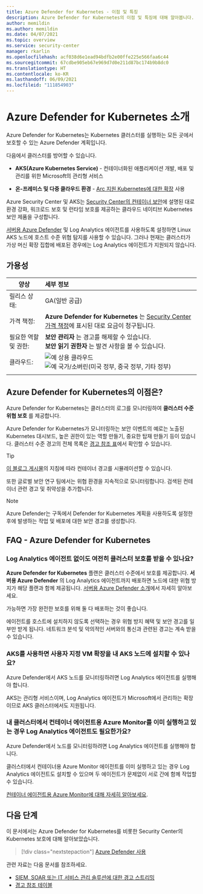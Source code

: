```yaml
---
title: Azure Defender for Kubernetes - 이점 및 특징
description: Azure Defender for Kubernetes의 이점 및 특징에 대해 알아봅니다.
author: memildin
ms.author: memildin
ms.date: 04/07/2021
ms.topic: overview
ms.service: security-center
manager: rkarlin
ms.openlocfilehash: acf038d6e1ead94bdfb2e00ffe225e566faa6c44
ms.sourcegitcommit: 67cdbe905eb67e969d7d0e211d87bc174b9b8dc0
ms.translationtype: HT
ms.contentlocale: ko-KR
ms.lasthandoff: 06/09/2021
ms.locfileid: "111854903"
---
```

# <a name="introduction-to-azure-defender-for-kubernetes"></a>Azure Defender for Kubernetes 소개

Azure Defender for Kubernetes는 Kubernetes 클러스터를 실행하는 모든 곳에서 보호할 수 있는 Azure Defender 계획입니다. 

다음에서 클러스터를 방어할 수 있습니다.

- **AKS(Azure Kubernetes Service)** - 컨테이너화된 애플리케이션 개발, 배포 및 관리를 위한 Microsoft의 관리형 서비스

- **온-프레미스 및 다중 클라우드 환경** - [Arc 지원 Kubernetes에 대한 확장](defender-for-kubernetes-azure-arc.md) 사용

Azure Security Center 및 AKS는 [Security Center의 컨테이너 보안](container-security.md)에 설명된 대로 환경 강화, 워크로드 보호 및 런타임 보호를 제공하는 클라우드 네이티브 Kubernetes 보안 제품을 구성합니다.

[서버용 Azure Defender](defender-for-servers-introduction.md) 및 Log Analytics 에이전트를 사용하도록 설정하면 Linux AKS 노드에 호스트 수준 위협 탐지를 사용할 수 있습니다. 그러나 현재는 클러스터가 가상 머신 확장 집합에 배포된 경우에는 Log Analytics 에이전트가 지원되지 않습니다.



## <a name="availability"></a>가용성

|양상|세부 정보|
|----|:----|
|릴리스 상태:|GA(일반 공급)|
|가격 책정:|**Azure Defender for Kubernetes** 는 [Security Center 가격 책정](https://azure.microsoft.com/pricing/details/security-center/)에 표시된 대로 요금이 청구됩니다.|
|필요한 역할 및 권한:|**보안 관리자** 는 경고를 해제할 수 있습니다.<br>**보안 읽기 권한자** 는 발견 사항을 볼 수 있습니다.|
|클라우드:|![예](./media/icons/yes-icon.png) 상용 클라우드<br>![예](./media/icons/yes-icon.png) 국가/소버린(미국 정부, 중국 정부, 기타 정부)|
|||

## <a name="what-are-the-benefits-of-azure-defender-for-kubernetes"></a>Azure Defender for Kubernetes의 이점은?

Azure Defender for Kubernetes는 클러스터의 로그를 모니터링하여 **클러스터 수준 위협 보호** 를 제공합니다.

Azure Defender for Kubernetes가 모니터링하는 보안 이벤트의 예로는 노출된 Kubernetes 대시보드, 높은 권한이 있는 역할 만들기, 중요한 탑재 만들기 등이 있습니다. 클러스터 수준 경고의 전체 목록은 [경고 참조 표](alerts-reference.md#alerts-k8scluster)에서 확인할 수 있습니다.

> [!TIP]
> [이 블로그 게시물](https://techcommunity.microsoft.com/t5/azure-security-center/how-to-demonstrate-the-new-containers-features-in-azure-security/ba-p/1011270)의 지침에 따라 컨테이너 경고를 시뮬레이션할 수 있습니다.

또한 글로벌 보안 연구 팀에서는 위협 환경을 지속적으로 모니터링합니다. 검색된 컨테이너 관련 경고 및 취약성을 추가합니다.

>[!NOTE]
> Azure Defender는 구독에서 Defender for Kubernetes 계획을 사용하도록 설정한 후에 발생하는 작업 및 배포에 대한 보안 경고를 생성합니다.




## <a name="faq---azure-defender-for-kubernetes"></a>FAQ - Azure Defender for Kubernetes

### <a name="can-i-still-get-cluster-protections-without-the-log-analytics-agent"></a>Log Analytics 에이전트 없이도 여전히 클러스터 보호를 받을 수 있나요?

**Azure Defender for Kubernetes** 플랜은 클러스터 수준에서 보호를 제공합니다. **서버용 Azure Defender** 의 Log Analytics 에이전트까지 배포하면 노드에 대한 위협 방지가 해당 플랜과 함께 제공됩니다. [서버용 Azure Defender 소개](defender-for-servers-introduction.md)에서 자세히 알아보세요.

가능하면 가장 완전한 보호를 위해 둘 다 배포하는 것이 좋습니다.

에이전트를 호스트에 설치하지 않도록 선택하는 경우 위협 방지 혜택 및 보안 경고를 일부만 받게 됩니다. 네트워크 분석 및 악의적인 서버와의 통신과 관련된 경고는 계속 받을 수 있습니다.

### <a name="does-aks-allow-me-to-install-custom-vm-extensions-on-my-aks-nodes"></a>AKS를 사용하면 사용자 지정 VM 확장을 내 AKS 노드에 설치할 수 있나요?
Azure Defender에서 AKS 노드를 모니터링하려면 Log Analytics 에이전트를 실행해야 합니다. 

AKS는 관리형 서비스이며, Log Analytics 에이전트가 Microsoft에서 관리하는 확장이므로 AKS 클러스터에서도 지원됩니다.

### <a name="if-my-cluster-is-already-running-an-azure-monitor-for-containers-agent-do-i-need-the-log-analytics-agent-too"></a>내 클러스터에서 컨테이너 에이전트용 Azure Monitor를 이미 실행하고 있는 경우 Log Analytics 에이전트도 필요한가요?
Azure Defender에서 노드를 모니터링하려면 Log Analytics 에이전트를 실행해야 합니다.

클러스터에서 컨테이너용 Azure Monitor 에이전트를 이미 실행하고 있는 경우 Log Analytics 에이전트도 설치할 수 있으며 두 에이전트가 문제없이 서로 간에 함께 작업할 수 있습니다.

[컨테이너 에이전트용 Azure Monitor에 대해 자세히 알아보세요](../azure-monitor/containers/container-insights-manage-agent.md).


## <a name="next-steps"></a>다음 단계

이 문서에서는 Azure Defender for Kubernetes를 비롯한 Security Center의 Kubernetes 보호에 대해 알아보았습니다. 

> [!div class="nextstepaction"]
> [Azure Defender 사용](enable-azure-defender.md)

관련 자료는 다음 문서를 참조하세요. 

- [SIEM, SOAR 또는 IT 서비스 관리 솔루션에 대한 경고 스트리밍](export-to-siem.md)
- [경고 참조 테이블](alerts-reference.md)
